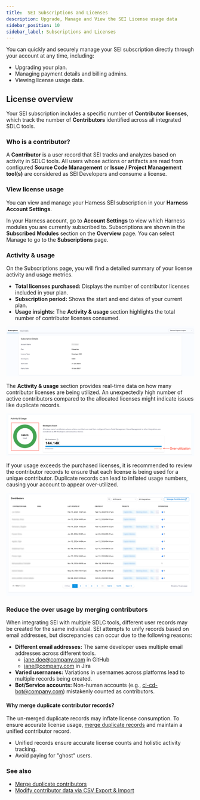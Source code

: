 ```yaml
---
title:  SEI Subscriptions and Licenses
description: Upgrade, Manage and View the SEI License usage data
sidebar_position: 10
sidebar_label: Subscriptions and Licenses
---
```


You can quickly and securely manage your SEI subscription directly through your account at any time, including:

* Upgrading your plan.
* Managing payment details and billing admins.
* Viewing license usage data.

## License overview

Your SEI subscription includes a specific number of **Contributor licenses**, which track the number of **Contributors** identified across all integrated SDLC tools.

### Who is a contributor?

A **Contributor** is a user record that SEI tracks and analyzes based on activity in SDLC tools.  All users whose actions or artifacts are read from configured **Source Code Management** or **Issue / Project Management tool(s)** are considered as SEI Developers and consume a license.

### View license usage

You can view and manage your Harness SEI subscription in your **Harness Account Settings**.

In your Harness account, go to **Account Settings** to view which Harness modules you are currently subscribed to. Subscriptions are shown in the **Subscribed Modules** section on the **Overview** page. You can select Manage to go to the **Subscriptions** page.

### Activity & usage

On the Subscriptions page, you will find a detailed summary of your license activity and usage metrics.

* **Total licenses purchased:** Displays the number of contributor licenses included in your plan.
* **Subscription period:** Shows the start and end dates of your current plan.
* **Usage insights:** The **Activity & usage** section highlights the total number of contributor licenses consumed.

![](./static/license-overview.png)

The **Activity & usage** section provides real-time data on how many contributor licenses are being utilized. An unexpectedly high number of active contributors compared to the allocated licenses might indicate issues like duplicate records. 

![](./static/activity-usage.png)

If your usage exceeds the purchased licenses, it is recommended to review the contributor records to ensure that each license is being used for a unique contributor. Duplicate records can lead to inflated usage numbers, causing your account to appear over-utilized.

![](./static/activity-usage-breakdown.png)

### Reduce the over usage by merging contributors

When integrating SEI with multiple SDLC tools, different user records may be created for the same individual. SEI attempts to unify records based on email addresses, but discrepancies can occur due to the following reasons:

* **Different email addresses:** The same developer uses multiple email addresses across different tools.
  * jane.doe@company.com in GitHub
  * jane@company.com in Jira
* **Varied usernames:** Variations in usernames across platforms lead to multiple records being created.
* **Bot/Service accounts:** Non-human accounts (e.g., ci-cd-bot@company.com) mistakenly counted as contributors.

#### Why merge duplicate contributor records?

The un-merged duplicate records may inflate license consumption. To ensure accurate license usage, [merge duplicate records](/docs/software-engineering-insights/setup-sei/sei-contributors/manage-user-profiles#merge-contributors) and maintain a unified contributor record. 

* Unified records ensure accurate license counts and holistic activity tracking.
* Avoid paying for "ghost" users.

### See also

* [Merge duplicate contributors](/docs/software-engineering-insights/setup-sei/sei-contributors/manage-user-profiles#merge-contributors)
* [Modify contributor data via CSV Export & Import](/docs/software-engineering-insights/setup-sei/sei-contributors/manage-contributors#modify-contributors-export-and-import)
